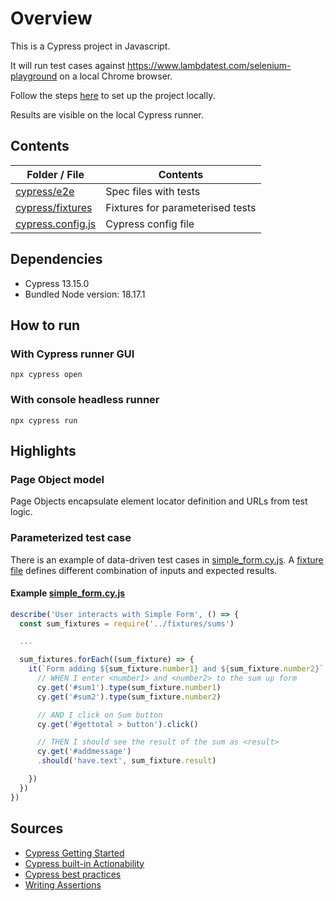 # Overview

This is a Cypress project in Javascript.

It will run test cases against https://www.lambdatest.com/selenium-playground on a local Chrome browser.

Follow the steps [here](https://docs.cypress.io/guides/getting-started/installing-cypress) to set up the project locally.

Results are visible on the local Cypress runner.


## Contents


| **Folder / File**                                                                                                          | **Contents**                                                   |
|----------------------------------------------------------------------------------------------------------------------------|----------------------------------------------------------------|
| [cypress/e2e](cypress/e2e)                             | Spec files with tests                           |
| [cypress/fixtures](cypress/fixtures)                             | Fixtures for parameterised tests                           |
| [cypress.config.js](cypress.config.js)                 | Cypress config file               |


## Dependencies

- Cypress 13.15.0
- Bundled Node version: 18.17.1

## How to run
### With Cypress runner GUI
`npx cypress open`

### With console headless runner
`npx cypress run`

## Highlights

### Page Object model
Page Objects encapsulate element locator definition and URLs from test logic.

### Parameterized test case
There is an example of data-driven test cases in [simple_form.cy.js](cypress/e2e/simple_form.cy.js). A [fixture file](cypress/fixtures/sums.json) defines different combination of inputs and expected results.

#### Example [simple_form.cy.js](cypress/e2e/simple_form.cy.js)
```javascript
describe('User interacts with Simple Form', () => {
  const sum_fixtures = require('../fixtures/sums')

  ...

  sum_fixtures.forEach((sum_fixture) => {
    it(`Form adding ${sum_fixture.number1} and ${sum_fixture.number2}`, () => {
      // WHEN I enter <number1> and <number2> to the sum up form
      cy.get('#sum1').type(sum_fixture.number1)
      cy.get('#sum2').type(sum_fixture.number2)

      // AND I click on Sum button
      cy.get('#gettotal > button').click()

      // THEN I should see the result of the sum as <result>
      cy.get('#addmessage')
      .should('have.text', sum_fixture.result)

    })
  })
})
```



## Sources
* [Cypress Getting Started](https://docs.cypress.io/guides/getting-started/installing-cypress)
* [Cypress built-in Actionability](https://docs.cypress.io/guides/core-concepts/interacting-with-elements)
* [Cypress best practices](https://docs.cypress.io/guides/references/best-practices)
* [Writing Assertions](https://testgrid.io/blog/cypress-assertions/)